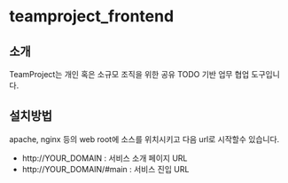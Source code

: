 teamproject_frontend
====================

## 소개

TeamProject는 개인 혹은 소규모 조직을 위한 공유 TODO 기반 업무 협업 도구입니다.

## 설치방법

apache, nginx 등의 web root에 소스를 위치시키고 다음 url로 시작할수 있습니다.

- http://YOUR_DOMAIN : 서비스 소개 페이지 URL
- http://YOUR_DOMAIN/#main : 서비스 진입 URL
